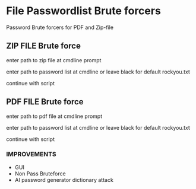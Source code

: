 # File Passwordlist Brute forcers
Password Brute forcers for PDF and Zip-file


## ZIP FILE Brute force

enter path to zip file at cmdline prompt

enter path to password list at cmdline or leave black for default rockyou.txt

continue with script


## PDF FILE Brute force

enter path to pdf file at cmdline prompt

enter path to password list at cmdline or leave black for default rockyou.txt

continue with script

### IMPROVEMENTS

* GUI
* Non Pass Bruteforce
* AI password generator dictionary attack

